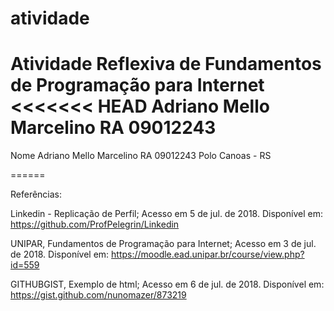 ﻿# atividade
Atividade Reflexiva de Fundamentos de Programação para Internet
<<<<<<< HEAD
Adriano Mello Marcelino
RA 09012243
=======
Nome Adriano Mello Marcelino
RA 09012243
Polo Canoas - RS

======

Referências:

Linkedin - Replicação de Perfil;
Acesso em 5 de jul. de 2018. Disponível em: <https://github.com/ProfPelegrin/Linkedin>

UNIPAR, Fundamentos de Programação para Internet;
Acesso em 3 de jul. de 2018. Disponível em: <https://moodle.ead.unipar.br/course/view.php?id=559>

GITHUBGIST, Exemplo de html;
Acesso em 6 de jul. de 2018. Disponível em: <https://gist.github.com/nunomazer/873219>
